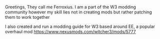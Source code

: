 Greetings,
They call me Ferroxius.
I am a part of the W3 modding community however my skill lies not in creating mods but rather patching them to work together

I also created and run a modding guide for W3 based around EE, a popular overhaul mod https://www.nexusmods.com/witcher3/mods/5777  
